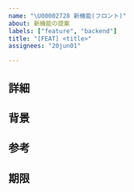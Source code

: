 ```yaml
---
name: "\U00002728 新機能(フロント)"
about: 新機能の提案
labels: ["feature", "backend"]
title: "[FEAT] <title>"
assignees: "20jun01"

---
```


## 詳細
<!-- 新機能の詳細を記載してください -->
<!-- 例: 現状はこうなっているところをこれを利用することによりこうする -->

## 背景
<!-- 新機能の背景を記載してください -->
<!-- 例: 既存の機能では、〇〇ができないため、新機能を追加する -->

## 参考
<!-- 関連するissueやドキュメント、参考になるサイトなどがあれば記載してください -->
<!-- 例: #1 -->

## 期限
<!-- 新機能の期限を記載してください -->
<!-- 例: 2024/01/01 -->
